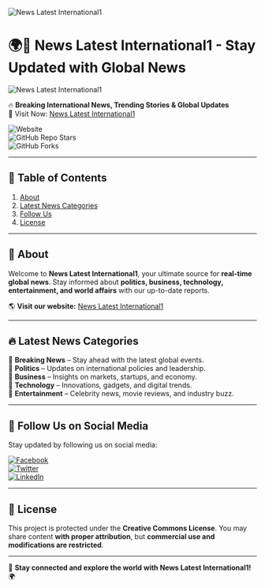 ![News Latest International1](https://github.com/Jamil-39/News-Latest-International1-Latest-World-News/blob/main/DALL%C2%B7E%202025-03-26%2008.32.16%20-%20A%20professional%20and%20modern%20banner%20for%20'News%20Latest%20International1'.%20The%20design%20should%20be%20eye-catching%20and%20suitable%20for%20both%20GitHub%20README%20and%20Blogger%20w.webp)

# 🌍📰 News Latest International1 - Stay Updated with Global News  

![News Latest International1](https://your-image-url.com/banner.png)  

🔥 **Breaking International News, Trending Stories & Global Updates**  
📢 Visit Now: [News Latest International1](https://newslatestinternational1.blogspot.com/)  

![Website](https://img.shields.io/website?url=https%3A%2F%2Fnewslatestinternational1.blogspot.com)  
![GitHub Repo Stars](https://img.shields.io/github/stars/Jamil-39/News-Latest-International1-Latest-World-News?style=social)  
![GitHub Forks](https://img.shields.io/github/forks/Jamil-39/News-Latest-International1-Latest-World-News?style=social)  

---

## 📌 Table of Contents  
1. [About](#about)  
2. [Latest News Categories](#latest-news-categories)  
3. [Follow Us](#follow-us)  
4. [License](#license)  

---

## 📰 **About**  
Welcome to **News Latest International1**, your ultimate source for **real-time global news**. Stay informed about **politics, business, technology, entertainment, and world affairs** with our up-to-date reports.  

🌎 **Visit our website:** [News Latest International1](https://newslatestinternational1.blogspot.com/)  

---

## 🔥 **Latest News Categories**  
📌 **Breaking News** – Stay ahead with the latest global events.  
📌 **Politics** – Updates on international policies and leadership.  
📌 **Business** – Insights on markets, startups, and economy.  
📌 **Technology** – Innovations, gadgets, and digital trends.  
📌 **Entertainment** – Celebrity news, movie reviews, and industry buzz.  

---

## 📢 **Follow Us on Social Media**  
Stay updated by following us on social media:  

[![Facebook](https://img.shields.io/badge/Facebook-1877F2?style=for-the-badge&logo=facebook&logoColor=white)](https://facebook.com/yourpage)  
[![Twitter](https://img.shields.io/badge/Twitter-1DA1F2?style=for-the-badge&logo=twitter&logoColor=white)](https://twitter.com/yourpage)  
[![LinkedIn](https://img.shields.io/badge/LinkedIn-0077B5?style=for-the-badge&logo=linkedin&logoColor=white)](https://linkedin.com/yourprofile)  

---

## 📜 **License**  
This project is protected under the **Creative Commons License**. You may share content **with proper attribution**, but **commercial use and modifications are restricted**.  

---

🚀 **Stay connected and explore the world with News Latest International1!** 🌍  

